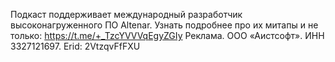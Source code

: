 ﻿---
Number: 117
Title: Волшебные логи, Aspire против Compose, Яндекс ИИ для кода
PublishDate: 2025-06-17T22:00:00Z
Authors:
  - Анатолий Кулаков
  - Игорь Лабутин
Mastering: Игорь Лабутин
Music:
  Максим Аршинов «Pensive yeti.0.1»: https://hightech.group/ru/about
Patrons:
  - Александр
  - Сергей
  - Владислав
  - Гурий Самарин
  - Александр Лапердин
  - Виктор
  - Руслан Артамонов
  - Сергей Бензенко
  - Шевченко Антон
  - Ольга Бондаренко
  - Сергей Краснов
  - Константин Ушаков
  - Постарнаков Андрей
  - Дмитрий Сорокин
  - Дмитрий Павлов
  - Александр Ерыгин
  - Егор Сычёв
  - Гольдебаев Александр
  - Лазарев Илья
  - Тимофей
  - Виталий
Home: https://radiodotnet.mave.digital/ep-118
Audio: https://api.mave.digital/storage/podcasts/dc1a2f8c-50cd-4584-a46a-723efadc6e1e/episodes/d9dba923-3082-4962-b666-5560ca0fa30e.mp3
Video: https://www.youtube.com/watch?v=EC8nFfRt76I
Topics:

  - Subject: .NET 10 Preview 5
    Timestamp: 00:01:25
    Links:
      - https://devblogs.microsoft.com/dotnet/dotnet-10-preview-5/

  - Subject: Fine-tune the volume of logs your app produces
    Timestamp: 00:18:30
    Links:
      - https://devblogs.microsoft.com/dotnet/finetune-the-volume-of-logs-your-app-produces/

  - Subject: Converting a docker-compose file to .NET Aspire
    Timestamp: 00:30:30
    Links:
      - https://andrewlock.net/converting-a-docker-compose-file-to-aspire/
      - https://www.youtube.com/playlist?list=PLdo4fOcmZ0oUaQPBuCHVscl4OC7E6EMTn

  - Subject: Emit logs on-demand with log buffering
    Timestamp: 00:45:00
    Links:
      - https://devblogs.microsoft.com/dotnet/emit-logs-on-demand-with-log-buffering/
      - https://learn.microsoft.com/en-us/dotnet/core/extensions/log-buffering

  - Subject: Announcing CommandLineExtensions with DI
    Timestamp: 01:00:00
    Links:
      - https://blog.peterritchie.com/posts/announcing-commandlineextensions
      - https://github.com/peteraritchie/ConsoleApplicationBuilder

  - Subject: Яндекс SourceCraft и Code Assistant
    Timestamp: 01:08:35
    Links:
      - https://yandex.cloud/ru/blog/sourcecraft-update-june-2025
      - https://sourcecraft.dev/portal/code-assistant/

---
Подкаст поддерживает международный разработчик высоконагруженного ПО Altenar.
Узнать подробнее про их митапы и не только: https://t.me/+_TzcYVVVqEgyZGIy
Реклама. ООО «Аистсофт». ИНН 3327121697. Erid: 2VtzqvFfFXU
